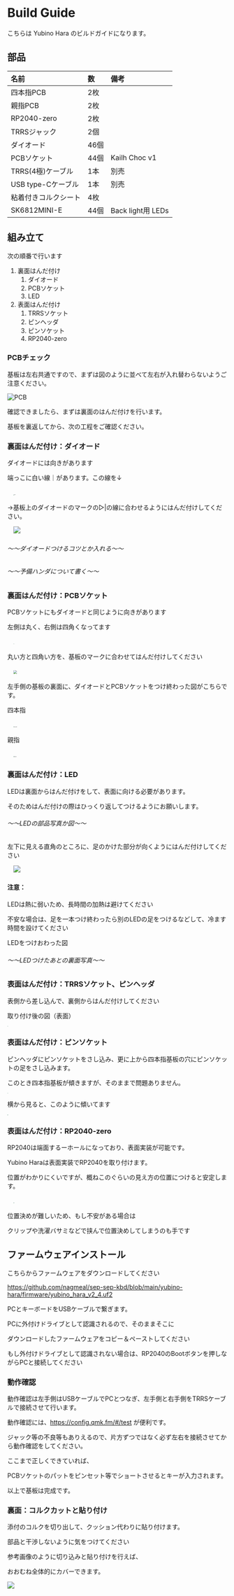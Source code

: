 # Build Guide

こちらは Yubino Hara のビルドガイドになります。


## 部品

| 名前                 | 数   | 備考              |
| :------------------- | :--- | :---------------- |
| 四本指PCB            | 2枚  |                   |
| 親指PCB              | 2枚  |                   |
| RP2040-zero          | 2枚  |                   |
| TRRSジャック         | 2個  |                   |
| ダイオード           | 46個 |                   |
| PCBソケット          | 44個 | Kailh Choc v1     |
| TRRS(4極)ケーブル    | 1本  | 別売              |
| USB type-Cケーブル   | 1本  | 別売              |
| 粘着付きコルクシート | 4枚  |                   |
| SK6812MINI-E         | 44個 | Back light用 LEDs |



## 組み立て



次の順番で行います

1. 裏面はんだ付け
   1. ダイオード
   2. PCBソケット
   3. LED
2. 表面はんだ付け
   1. TRRSソケット
   2. ピンヘッダ
   3. ピンソケット
   4. RP2040-zero



### PCBチェック

基板は左右共通ですので、まずは図のように並べて左右が入れ替わらないようご注意ください。

![PCB](photos\1_board.jpg)





確認できましたら、まずは裏面のはんだ付けを行います。

基板を裏返してから、次の工程をご確認ください。



### 裏面はんだ付け：ダイオード

ダイオードには向きがあります

端っこに白い線｜があります。この線を↓

　<img src="photos\1_smd_diord.jpg" alt="diode" style="zoom:10%;" />

→基板上のダイオードのマークの▷|の線に合わせるようにはんだ付けしてください。

　<img src="photos\1_diode_silk.jpg" style="zoom:100%;" />



###### ～～ダイオードつけるコツとか入れる～～



###### ～～予備ハンダについて書く～～





### 裏面はんだ付け：PCBソケット

PCBソケットにもダイオードと同じように向きがあります

左側は丸く、右側は四角くなってます

　<img src="photos\1_pcb_socket.jpg" style="zoom:10%;" />

丸い方と四角い方を、基板のマークに合わせてはんだ付けしてください

　<img src="photos\1_pcb_socket_silk.jpg" style="zoom:50%;" />





左手側の基板の裏面に、ダイオードとPCBソケットをつけ終わった図がこちらです。



四本指

　<img src="photos\2_1_diode_and_socket_ff.jpg" alt="四本指基板" style="zoom: 10%;" />



親指

　<img src="photos\2_2_diode_and_socket_th.jpg" alt="親指基板" style="zoom:10%;" />



### 裏面はんだ付け：LED

LEDは裏面からはんだ付けをして、表面に向ける必要があります。

そのためはんだ付けの際はひっくり返してつけるようにお願いします。



###### ～～LEDの部品写真か図～～



左下に見える直角のところに、足のかけた部分が向くようにはんだ付けしてください

　<img src="photos\2_3_LED_silk.jpg" />





#### 注意：

LEDは熱に弱いため、長時間の加熱は避けてください

不安な場合は、足を一本つけ終わったら別のLEDの足をつけるなどして、冷ます時間を設けてください





LEDをつけおわった図

###### ～～LEDつけたあとの裏面写真～～



### 表面はんだ付け：TRRSソケット、ピンヘッダ

表側から差し込んで、裏側からはんだ付けしてください



取り付け後の図（表面）

<img src="photos\4_1_pin_header.jpg" style="zoom:10%;" />





### 表面はんだ付け：ピンソケット

ピンヘッダにピンソケットをさし込み、更に上から四本指基板の穴にピンソケットの足をさし込みます。

このとき四本指基板が傾きますが、そのままで問題ありません。

<img src="photos\4_3_pin_socket.jpg" style="zoom:10%;" />



横から見ると、このように傾いてます

<img src="photos\4_2_pin_socket_set.jpg" style="zoom:10%;" />





### 表面はんだ付け：RP2040-zero



RP2040は端面するーホールになっており、表面実装が可能です。

Yubino Haraは表面実装でRP2040を取り付けます。



位置がわかりにくいですが、概ねこのぐらいの見え方の位置につけると安定します。

　<img src="E:\projects\sep-sep-kbd\yubino-hara\docs\photos\5_rp2040.jpg" style="zoom:10%;" />



位置決めが難しいため、もし不安がある場合は

クリップや洗濯バサミなどで挟んで位置決めしてしまうのも手です



## ファームウェアインストール

こちらからファームウェアをダウンロードしてください

https://github.com/nagmeal/sep-sep-kbd/blob/main/yubino-hara/firmware/yubino_hara_v2_4.uf2



PCとキーボードをUSBケーブルで繋ぎます。

PCに外付けドライブとして認識されるので、そのままそこに

ダウンロードしたファームウェアをコピー＆ペーストしてください



もし外付けドライブとして認識されない場合は、RP2040のBootボタンを押しながらPCと接続してください



### 動作確認

動作確認は左手側はUSBケーブルでPCとつなぎ、左手側と右手側をTRRSケーブルで接続させて行います。

動作確認には、https://config.qmk.fm/#/test が便利です。



ジャック等の不良等もありえるので、片方ずつではなく必ず左右を接続させてから動作確認をしてください。

ここまで正しくできていれば、

PCBソケットのパットをピンセット等でショートさせるとキーが入力されます。



以上で基板は完成です。



### 裏面：コルクカットと貼り付け

添付のコルクを切り出して、クッション代わりに貼り付けます。

部品と干渉しないように気をつけてください

参考画像のように切り込みと貼り付けを行えば、

おおむね全体的にカバーできます。

![](photos\cork.jpg)